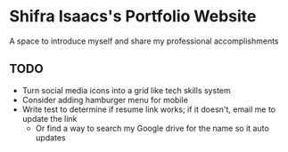 # Shifra Isaacs's Portfolio Website
A space to introduce myself and share my professional accomplishments

## TODO
- Turn social media icons into a grid like tech skills system
- Consider adding hamburger menu for mobile
- Write test to determine if resume link works; if it doesn't, email me to update the link
  - Or find a way to search my Google drive for the name so it auto updates
